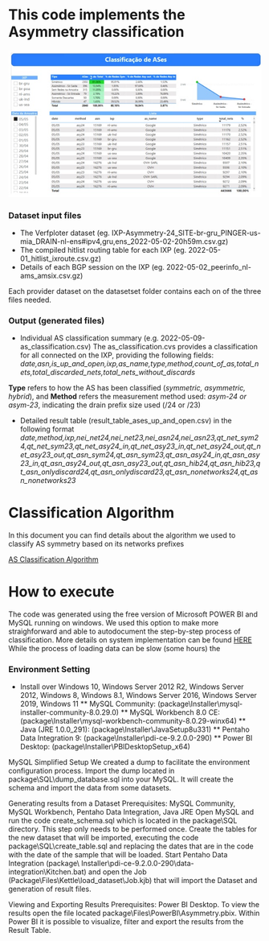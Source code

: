 # This code implements the Asymmetry classification

![alt text](./powerbi.jpg)

### Dataset input files
* The Verfploter dataset (eg. IXP-Asymmetry-24_SITE-br-gru_PINGER-us-mia_DRAIN-nl-ens#ipv4,gru,ens_2022-05-02-20h59m.csv.gz)
* The compiled hitlist routing table for each IXP (eg. 2022-05-01_hitlist_ixroute.csv.gz)
* Details of each BGP session on the IXP (eg. 2022-05-02_peerinfo_nl-ams_amsix.csv.gz)

Each provider dataset on the datasetset folder contains each on of the three files needed.

### Output (generated files)
* Individual AS classification summary (e.g. 2022-05-09-as_classification.csv)
The as_classification.cvs provides a classification for all connected on the IXP, providing the following fields:
<i>date,asn,is_up_and_open,ixp,as_name,type,method,count_of_as,total_nets,total_discarded_nets,total_nets_without_discards</i>

<b>Type</b> refers to how the AS has been classified (<i>symmetric, asymmetric, hybrid</i>), and 
<b>Method</b> refers the measurement method used: <i>asym-24 or asym-23</i>, indicating the drain prefix size used (/24 or /23)

* Detailed result table (result_table_ases_up_and_open.csv) in the following format
<i>date,method,ixp,nei_net24,nei_net23,nei_asn24,nei_asn23,qt_net_sym24,qt_net_sym23,qt_net_asy24_in,qt_net_asy23_in,qt_net_asy24_out,qt_net_asy23_out,qt_asn_sym24,qt_asn_sym23,qt_asn_asy24_in,qt_asn_asy23_in,qt_asn_asy24_out,qt_asn_asy23_out,qt_asn_hib24,qt_asn_hib23,qt_asn_onlydiscard24,qt_asn_onlydiscard23,qt_asn_nonetworks24,qt_asn_nonetworks23</i>

# Classification Algorithm
In this document you can find details about the algorithm we used to classify AS symmetry based on its networks prefixes

[AS Classification Algorithm](https://github.com/LMBertholdo/ixp-symmetry-rate/blob/main/classifier/algorithm.pdf)

# How to execute

The code was generated using the free version of Microsoft POWER BI and MySQL running on windows. We used this option to make more straighforward and 
able to autodocument the step-by-step process of classification.
More details on system implementation can be found [HERE](https://drive.google.com/file/d/12DuFpPkxqi7pp3SPX0vsX1kerW_L_QHQ/view)
While the process of loading data can be slow (some hours) the 

### Environment Setting
* Install over Windows 10, Windows Server 2012 R2, Windows Server 2012, Windows 8, Windows 8.1, Windows Server 2016, Windows Server 2019, Windows 11
** MySQL Community: (package\Installer\mysql-installer-community-8.0.29.0)
** MySQL Workbench 8.0 CE: (package\Installer\mysql-workbench-community-8.0.29-winx64)
** Java (JRE 1.0.0_291): (package\Installer\JavaSetup8u331)
** Pentaho Data Integration 9: (package\Installer\pdi-ce-9.2.0.0-290)
** Power BI Desktop: (package\Installer\PBIDesktopSetup_x64)


MySQL Simplified Setup
We created a dump to facilitate the environment configuration process. Import the dump located in package\SQL\dump_database.sql into your MySQL. It will create the schema and import the data from some datasets.

Generating results from a Dataset
Prerequisites: MySQL Community, MySQL Workbench, Pentaho Data Integration, Java JRE
Open MySQL and run the code create_schema.sql which is located in the package\SQL directory. This step only needs to be performed once.
Create the tables for the new dataset that will be imported, executing the code package\SQL\create_table.sql and replacing the dates that are in the code with the date of the sample that will be loaded.
Start Pentaho Data Integration (package\ Installer\pdi-ce-9.2.0.0-290\data-integration\Kitchen.bat) and open the Job (Package\Files\Kettle\load_dataset\Job.kjb) that will import the Dataset and generation of result files.

Viewing and Exporting Results
Prerequisites: Power BI Desktop.
To view the results open the file located package\Files\PowerBI\Asymmetry.pbix.
Within Power BI it is possible to visualize, filter and export the results from the Result Table.
